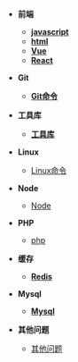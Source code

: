 - **前端**
  - **[javascript](javascript/index)**
  - **[html](Html/html.md)**
  - **[Vue](vue/index.md)**
  - **[React](React/index.md)**
- **Git**
  - **[Git命令](Git/index)**



- **工具库**
  - **[工具库](Tool/index)**



- **Linux**
  - [Linux命令](linux/index.md)



- **Node**
  - [Node](node/index.md)


- **PHP**
  - [php](php/index.md)
- **缓存**
  - **[Redis](Cache/index.md)**


- **Mysql**
  - **[Mysql](mysql/index.md)**


- **其他问题**
  - [其他问题](Others/index.md)
